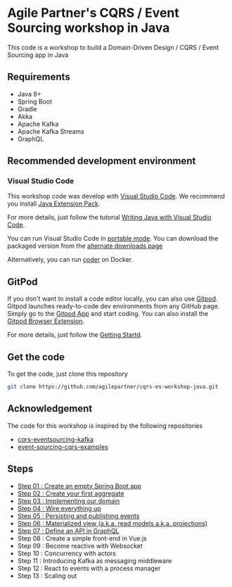 # Agile Partner's CQRS / Event Sourcing workshop in Java

This code is a workshop to build a Domain-Driven Design / CQRS / Event Sourcing app in Java

## Requirements

* Java 8+
* Spring Boot
* Gradle
* Akka
* Apache Kafka
* Apache Kafka Streams
* GraphQL

## Recommended development environment

### Visual Studio Code

This workshop code was develop with [Visual Studio Code](https://code.visualstudio.com/).
We recommend you install [Java Extension Pack](https://marketplace.visualstudio.com/items?itemName=vscjava.vscode-java-pack). 

For more details, just follow the tutorial [Writing Java with Visual Studio Code](https://code.visualstudio.com/docs/java/java-tutorial).

You can run Visual Studio Code in [portable mode](https://code.visualstudio.com/docs/editor/portable). You can download the packaged version from the [alternate downloads page](https://code.visualstudio.com/#alt-downloads)

Alternatively, you can run [coder](https://coder.com/) on Docker.

## GitPod

If you don't want to install a code editor locally, you can also use [Gitpod](https://www.gitpod.io/). Gitpod launches ready-to-code dev environments from any GitHub page. Simply go to the [Gitpod App](https://gitpod.io/workspaces/) and start coding. You can also install the [Gitpod Browser Extension](https://www.gitpod.io/docs/20_Browser_Extension/).

For more details, just follow the [Getting Startd](https://www.gitpod.io/docs/10_Getting_Started/).

## Get the code

To get the code, just clone this repository

``` bash
git clone https://github.com/agilepartner/cqrs-es-workshop-java.git
```

## Acknowledgement

The code for this workshop is inspired by the following repositories

* [cqrs-eventsourcing-kafka](https://github.com/vgoldin/cqrs-eventsourcing-kafka)
* [event-sourcing-cqrs-examples](https://github.com/andreschaffer/event-sourcing-cqrs-examples)

## Steps

* [Step 01 : Create an empty Spring Boot app](/Step01/Step01.md)
* [Step 02 : Create your first aggregate](/Step02/Step02.md)
* [Step 03 : Implementing our domain](/Step03/Step03.md)
* [Step 04 : Wire everything up](/Step04/Step04.md)
* [Step 05 : Persisting and publishing events](/Step05/Step05.md)
* [Step 06 : Materialized view (a.k.a. read models a.k.a. projections)](/Step06/Step06.md)
* [Step 07 : Define an API in GraphQL](/Step07/Step07.md)
* Step 08 : Create a simple front-end in Vue.js
* Step 09 : Become reactive with Websocket
* Step 10 : Concurrency with actors
* Step 11 : Introducing Kafka as messaging middleware
* Step 12 : React to events with a process manager
* Step 13 : Scaling out
